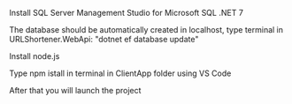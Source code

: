 Install SQL Server Management Studio for Microsoft SQL .NET 7

The database should be automatically created in localhost, type terminal in URLShortener.WebApi: "dotnet ef database update"

Install node.js

Type npm istall in terminal in ClientApp folder using VS Code

After that you will launch the project
